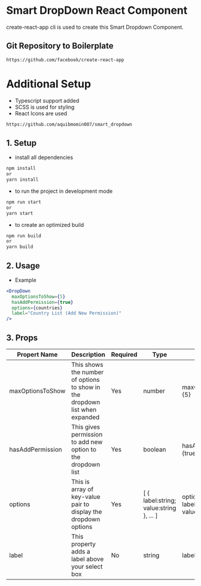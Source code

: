 # Smart DropDown React Component
create-react-app cli is used to create this Smart Dropdown Component.
## Git Repository to Boilerplate
```bash
https://github.com/facebook/create-react-app
```

# Additional Setup
* Typescript support added
* SCSS is used for styling
* React Icons are used


```bash
https://github.com/aquibmomin007/smart_dropdown
```

## 1. Setup
- install all dependencies
```bash
npm install
or 
yarn install
```
- to run the project in development mode
```bash
npm run start
or 
yarn start
```
- to create an optimized build
```bash
npm run build
or 
yarn build
```

## 2. Usage
- Example
```jsx
<DropDown 
  maxOptionsToShow={5}
  hasAddPermission={true}
  options={countries}
  label="Country List (Add New Permission)"
/>
```

## 3. Props
| Propert Name     | Description                                                                 | Required | Type                                             | Example                                                                      |
|------------------|-----------------------------------------------------------------------------|----------|--------------------------------------------------|------------------------------------------------------------------------------|
| maxOptionsToShow | This shows the number of options to show in the dropdown list when expanded | Yes      | number                                           | maxOptionsToShow={5}                                                         |
| hasAddPermission | This gives permission to add new option to the dropdown list                | Yes      | boolean                                          | hasAddPermission={true}                                                      |
| options          | This is array of key-value pair to display the dropdown options             | Yes      | [  {    label:string;    value:string  },  ... ] | options={   [    {      label:'Singapore';      value:'SG'    },   ...   ] } |
| label            | This property adds a label above your select box                            | No       | string                                           | label="countries"                                                            |                                                       |
